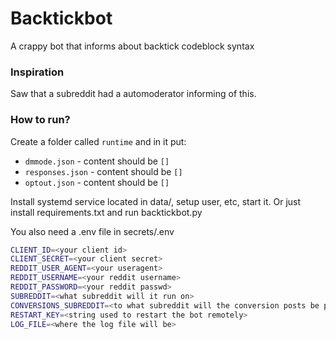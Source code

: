 # Backtickbot
A crappy bot that informs about backtick codeblock syntax

### Inspiration
Saw that a subreddit had a automoderator informing of this.
### How to run?
Create a folder called `runtime`
and in it put:

* `dmmode.json` - content should be `[]`
* `responses.json` - content should be `[]`
* `optout.json` - content should be `[]`

Install systemd service located in data/, setup user, etc, start it.
Or just install requirements.txt and run backtickbot.py

You also need a .env file in secrets/.env

```sh
CLIENT_ID=<your client id>
CLIENT_SECRET=<your client secret>
REDDIT_USER_AGENT=<your useragent>
REDDIT_USERNAME=<your reddit username>
REDDIT_PASSWORD=<your reddit passwd>
SUBREDDIT=<what subreddit will it run on>
CONVERSIONS_SUBREDDIT=<to what subreddit will the conversion posts be posted on>
RESTART_KEY=<string used to restart the bot remotely>
LOG_FILE=<where the log file will be>
```
